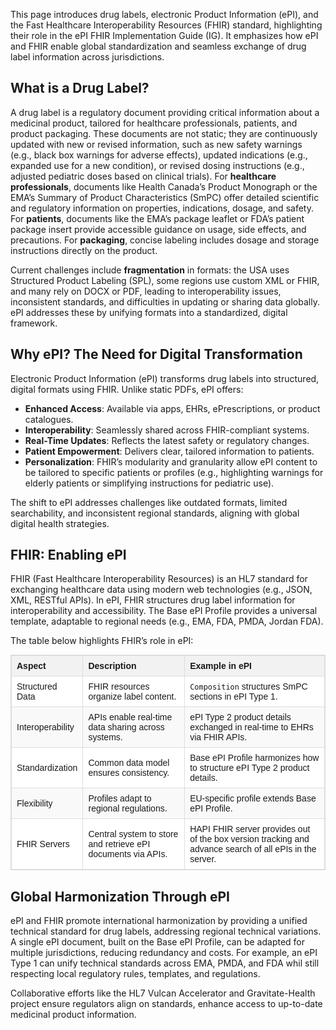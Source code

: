 This page introduces drug labels, electronic Product Information (ePI), and the Fast Healthcare Interoperability Resources (FHIR) standard, highlighting their role in the ePI FHIR Implementation Guide (IG). It emphasizes how ePI and FHIR enable global standardization and seamless exchange of drug label information across jurisdictions.

## What is a Drug Label?

A drug label is a regulatory document providing critical information about a medicinal product, tailored for healthcare professionals, patients, and product packaging. These documents are not static; they are continuously updated with new or revised information, such as new safety warnings (e.g., black box warnings for adverse effects), updated indications (e.g., expanded use for a new condition), or revised dosing instructions (e.g., adjusted pediatric doses based on clinical trials). For **healthcare professionals**, documents like Health Canada’s Product Monograph or the EMA’s Summary of Product Characteristics (SmPC) offer detailed scientific and regulatory information on properties, indications, dosage, and safety. For **patients**, documents like the EMA’s package leaflet or FDA’s patient package insert provide accessible guidance on usage, side effects, and precautions. For **packaging**, concise labeling includes dosage and storage instructions directly on the product. 

Current challenges include **fragmentation** in formats: the USA uses Structured Product Labeling (SPL), some regions use custom XML or FHIR, and many rely on DOCX or PDF, leading to interoperability issues, inconsistent standards, and difficulties in updating or sharing data globally. ePI addresses these by unifying formats into a standardized, digital framework.

## Why ePI? The Need for Digital Transformation

Electronic Product Information (ePI) transforms drug labels into structured, digital formats using FHIR. Unlike static PDFs, ePI offers:
- **Enhanced Access**: Available via apps, EHRs, ePrescriptions, or product catalogues.
- **Interoperability**: Seamlessly shared across FHIR-compliant systems.
- **Real-Time Updates**: Reflects the latest safety or regulatory changes.
- **Patient Empowerment**: Delivers clear, tailored information to patients.
- **Personalization**: FHIR’s modularity and granularity allow ePI content to be tailored to specific patients or profiles (e.g., highlighting warnings for elderly patients or simplifying instructions for pediatric use).

The shift to ePI addresses challenges like outdated formats, limited searchability, and inconsistent regional standards, aligning with global digital health strategies.

## FHIR: Enabling ePI

FHIR (Fast Healthcare Interoperability Resources) is an HL7 standard for exchanging healthcare data using modern web technologies (e.g., JSON, XML, RESTful APIs). In ePI, FHIR structures drug label information for interoperability and accessibility. The Base ePI Profile provides a universal template, adaptable to regional needs (e.g., EMA, FDA, PMDA, Jordan FDA).

The table below highlights FHIR’s role in ePI:

<table style="border-collapse: collapse; width: 100%; border: 1px solid #ddd; font-family: Arial, Helvetica, sans-serif; font-size: 14px;">
  <thead style="background-color: #f2f2f2;">
    <tr>
      <th style="border: 1px solid #ddd; padding: 8px; text-align: left; font-weight: bold;">Aspect</th>
      <th style="border: 1px solid #ddd; padding: 8px; text-align: left; font-weight: bold;">Description</th>
      <th style="border: 1px solid #ddd; padding: 8px; text-align: left; font-weight: bold;">Example in ePI</th>
    </tr>
  </thead>
  <tbody>
    <tr style="background-color: #ffffff;">
      <td style="border: 1px solid #ddd; padding: 8px;">Structured Data</td>
      <td style="border: 1px solid #ddd; padding: 8px;">FHIR resources organize label content.</td>
      <td style="border: 1px solid #ddd; padding: 8px;"><code>Composition</code> structures SmPC sections in ePI Type 1.</td>
    </tr>
    <tr style="background-color: #f9f9f9;">
      <td style="border: 1px solid #ddd; padding: 8px;">Interoperability</td>
      <td style="border: 1px solid #ddd; padding: 8px;">APIs enable real-time data sharing across systems.</td>
      <td style="border: 1px solid #ddd; padding: 8px;">ePI Type 2 product details exchanged in real-time to EHRs via FHIR APIs.</td>
    </tr>
    <tr style="background-color: #ffffff;">
      <td style="border: 1px solid #ddd; padding: 8px;">Standardization</td>
      <td style="border: 1px solid #ddd; padding: 8px;">Common data model ensures consistency.</td>
      <td style="border: 1px solid #ddd; padding: 8px;">Base ePI Profile harmonizes how to structure ePI Type 2 product details.</td>
    </tr>
    <tr style="background-color: #f9f9f9;">
      <td style="border: 1px solid #ddd; padding: 8px;">Flexibility</td>
      <td style="border: 1px solid #ddd; padding: 8px;">Profiles adapt to regional regulations.</td>
      <td style="border: 1px solid #ddd; padding: 8px;">EU-specific profile extends Base ePI Profile.</td>
    </tr>
    <tr style="background-color: #ffffff;">
      <td style="border: 1px solid #ddd; padding: 8px;">FHIR Servers</td>
      <td style="border: 1px solid #ddd; padding: 8px;">Central system to store and retrieve ePI documents via APIs.</td>
      <td style="border: 1px solid #ddd; padding: 8px;">HAPI FHIR server provides out of the box version tracking and advance search of all ePIs in the server.</td>
    </tr>
  </tbody>
</table>

## Global Harmonization Through ePI

ePI and FHIR promote international harmonization by providing a unified technical standard for drug labels, addressing regional technical variations. A single ePI document, built on the Base ePI Profile, can be adapted for multiple jurisdictions, reducing redundancy and costs. For example, an ePI Type 1 can unify technical standards across EMA, PMDA, and FDA whil still respecting local regulatory rules, templates, and regulations. 

Collaborative efforts like the HL7 Vulcan Accelerator and Gravitate-Health project ensure regulators align on standards, enhance access to up-to-date medicinal product information.